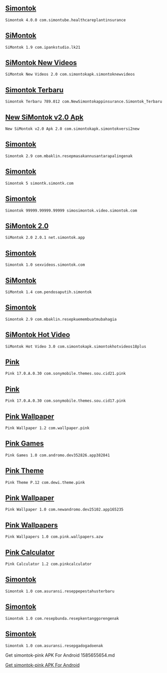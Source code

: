 
## [Simontok](http://feedproxy.google.com/~r/GetSimontok-pinkApkForAndroid/~3/Q2Cu-MtuWyU/)
```
Simontok 4.0.0 com.simontube.healthcareplantinsurance
```

## [SiMontok](http://feedproxy.google.com/~r/GetSimontok-pinkApkForAndroid/~3/x_EZ_vlzCe4/)
```
SiMontok 1.9 com.ipankstudio.lk21
```

## [SiMontok New Videos](http://feedproxy.google.com/~r/GetSimontok-pinkApkForAndroid/~3/Xr3bdqlso2w/)
```
SiMontok New Videos 2.0 com.simontokapk.simontoknewvideos
```

## [Simontok Terbaru](http://feedproxy.google.com/~r/GetSimontok-pinkApkForAndroid/~3/aILlcJSXEzU/)
```
Simontok Terbaru 789.012 com.NewSimontokappinsurance.Simontok_Terbaru
```

## [New SiMontok v2.0 Apk](http://feedproxy.google.com/~r/GetSimontok-pinkApkForAndroid/~3/lZi4EIOvtQw/)
```
New SiMontok v2.0 Apk 2.0 com.simontokapk.simontokversi2new
```

## [Simontok](http://feedproxy.google.com/~r/GetSimontok-pinkApkForAndroid/~3/F_cggVOjsE8/)
```
Simontok 2.9 com.mbaklin.resepmasakannusantarapalingenak
```

## [Simontok](http://feedproxy.google.com/~r/GetSimontok-pinkApkForAndroid/~3/6JJV584HpzI/)
```
Simontok 5 simontk.simontk.com
```

## [Simontok](http://feedproxy.google.com/~r/GetSimontok-pinkApkForAndroid/~3/Gi6Y7XHmPTw/)
```
Simontok 99999.99999.99999 simosimontok.video.simontok.com
```

## [SiMontok 2.0](http://feedproxy.google.com/~r/GetSimontok-pinkApkForAndroid/~3/AZBAG1wtfBE/)
```
SiMontok 2.0 2.0.1 net.simontok.app
```

## [Simontok](http://feedproxy.google.com/~r/GetSimontok-pinkApkForAndroid/~3/10IhKzsEofU/)
```
Simontok 1.0 sexvideos.simontok.com
```

## [SiMontok](http://feedproxy.google.com/~r/GetSimontok-pinkApkForAndroid/~3/BtNgpVTrsU0/)
```
SiMontok 1.4 com.pendosaputih.simontok
```

## [Simontok](http://feedproxy.google.com/~r/GetSimontok-pinkApkForAndroid/~3/VLdTKHNJEbA/)
```
Simontok 2.9 com.mbaklin.resepkuemembuatmubahagia
```

## [SiMontok Hot Video](http://feedproxy.google.com/~r/GetSimontok-pinkApkForAndroid/~3/Q_rvqmgs1mc/)
```
SiMontok Hot Video 3.0 com.simontokapk.simontokhotvideos18plus
```

## [Pink](http://feedproxy.google.com/~r/GetSimontok-pinkApkForAndroid/~3/6gSZ7xB0McI/)
```
Pink 17.0.A.0.30 com.sonymobile.themes.sou.cid21.pink
```

## [Pink](http://feedproxy.google.com/~r/GetSimontok-pinkApkForAndroid/~3/_qU0twHf6YU/)
```
Pink 17.0.A.0.30 com.sonymobile.themes.sou.cid17.pink
```

## [Pink Wallpaper](http://feedproxy.google.com/~r/GetSimontok-pinkApkForAndroid/~3/O0_BdcM0mqE/)
```
Pink Wallpaper 1.2 com.wallpaper.pink
```

## [Pink Games](http://feedproxy.google.com/~r/GetSimontok-pinkApkForAndroid/~3/iADJysO0ubI/)
```
Pink Games 1.0 com.andromo.dev352826.app382841
```

## [Pink Theme](http://feedproxy.google.com/~r/GetSimontok-pinkApkForAndroid/~3/NTRFPylRQBc/)
```
Pink Theme P.12 com.dewi.theme.pink
```

## [Pink Wallpaper](http://feedproxy.google.com/~r/GetSimontok-pinkApkForAndroid/~3/CVC69sJyuhY/)
```
Pink Wallpaper 1.0 com.newandromo.dev25102.app165235
```

## [Pink Wallpapers](http://feedproxy.google.com/~r/GetSimontok-pinkApkForAndroid/~3/Yx6XDNeU6v8/)
```
Pink Wallpapers 1.0 com.pink.wallpapers.azw
```

## [Pink Calculator](http://feedproxy.google.com/~r/GetSimontok-pinkApkForAndroid/~3/EBvQSemWxPY/)
```
Pink Calculator 1.2 com.pinkcalculator
```

## [Simontok](http://feedproxy.google.com/~r/GetSimontok-pinkApkForAndroid/~3/xf5KoRj66Qg/)
```
Simontok 1.0 com.asuransi.reseppepestahusterbaru
```

## [Simontok](http://feedproxy.google.com/~r/GetSimontok-pinkApkForAndroid/~3/3_Zg2EjmH1M/)
```
Simontok 1.0 com.resepbunda.resepkentanggorengenak
```

## [Simontok](http://feedproxy.google.com/~r/GetSimontok-pinkApkForAndroid/~3/joVN31QDgZQ/)
```
Simontok 1.0 com.asuransi.resepgadogadoenak
```
Get simontok-pink APK For Android 1585655654.md

[Get simontok-pink APK For Android](https://aapks.com/?s=simontok-pink)
